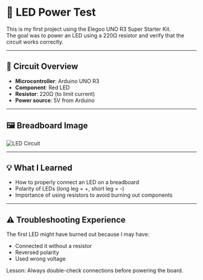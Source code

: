 # 🔴 LED Power Test

This is my first project using the Elegoo UNO R3 Super Starter Kit.  
The goal was to power an LED using a 220Ω resistor and verify that the circuit works correctly.

---

## 🔌 Circuit Overview

- **Microcontroller**: Arduino UNO R3
- **Component**: Red LED
- **Resistor**: 220Ω (to limit current)
- **Power source**: 5V from Arduino

---

## 🖼️ Breadboard Image

![LED Circuit](https://github.com/user-attachments/assets/a2184c83-5edb-4dde-8581-5328619b7b61)

---

## 💡 What I Learned

- How to properly connect an LED on a breadboard
- Polarity of LEDs (long leg = +, short leg = -)
- Importance of using resistors to avoid burning out components

---

## ⚠️ Troubleshooting Experience

The first LED might have burned out because I may have:
- Connected it without a resistor
- Reversed polarity
- Used wrong voltage

Lesson: Always double-check connections before powering the board.

